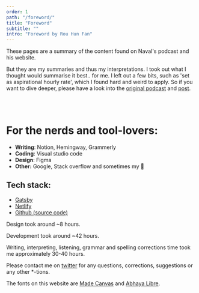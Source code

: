 ```yaml
---
order: 1
path: "/foreword/"
title: "Foreword"
subtitle: ""
intro: "Foreword by Rou Hun Fan"
---
```


These pages are a summary of the content found on Naval's podcast and his website. 

But they are my summaries and thus my interpretations. I took out what I thought would summarise it best.. for me. I left out a few bits, such as 'set as aspirational hourly rate', which I found hard and weird to apply. So if you want to dive deeper, please have a look into the [original podcast](https://twitter.com/naval/status/1002103360646823936) and [post](https://nav.al/how-to-get-rich).

<br><br>

# For the nerds and tool-lovers:

- **Writing**: Notion, Hemingway, Grammerly
- **Coding**: Visual studio code
- **Design**: Figma
- **Other:** Google, Stack overflow and sometimes my 🧠

## Tech stack:

- [Gatsby](https://gatsbyjs.org/)
- [Netlify](https://netlify.com)
- [Github (source code)](https://github.com/flowen/principlesofwealth)

Design took around ~8 hours. 

Development took around ~42 hours.

Writing, interpreting, listening, grammar and spelling corrections time took me approximately 30-40 hours.

Please contact me on [twitter](https://twitter.com/flowen_nl) for any questions, corrections, suggestions or any other *-tions.

The fonts on this website are [Made Canvas](https://www.dafont.com/made-canvas.font) and [Abhaya Libre](https://fonts.google.com/specimen/Abhaya+Libre).